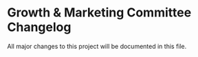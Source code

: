 # Growth & Marketing Committee Changelog

All major changes to this project will be documented in this file.
